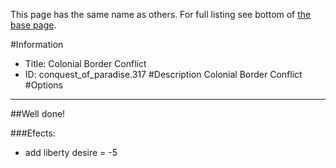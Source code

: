 This page has the same name as others. For full listing see bottom of [the base page](colonial_border_conflict222.md).

#Information
 - Title: Colonial Border Conflict
 - ID: conquest_of_paradise.317
#Description
Colonial Border Conflict
#Options

___
##Well done!

###Efects:<ul><li>add liberty desire = -5</li></ul>
